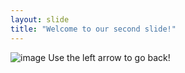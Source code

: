 ```yaml
---
layout: slide
title: "Welcome to our second slide!"
---
```

![image](https://user-images.githubusercontent.com/45683842/128036003-1ccb56a4-9048-414d-8450-d77111886b57.png)
Use the left arrow to go back!

